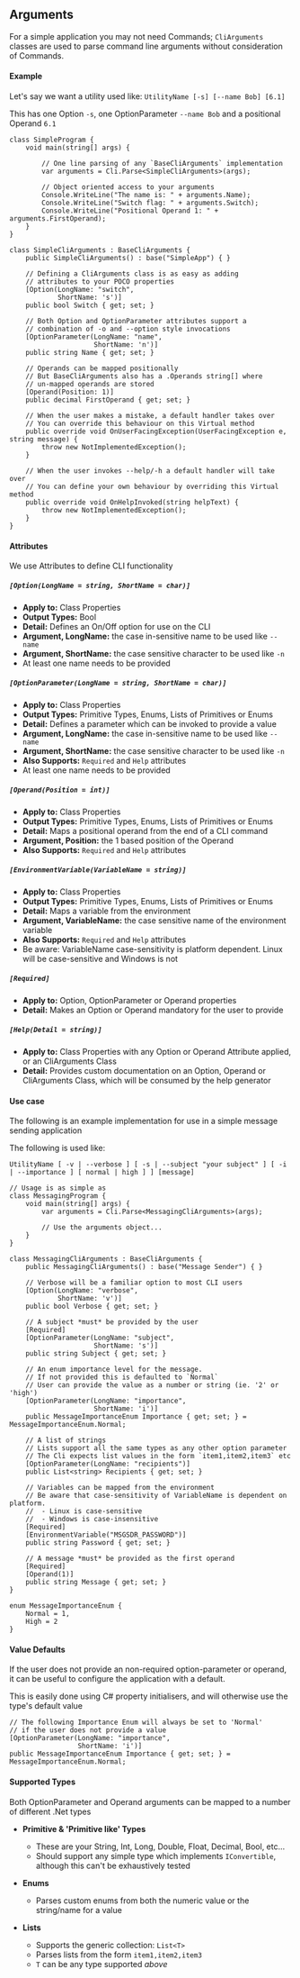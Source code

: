 ## Arguments

For a simple application you may not need Commands; `CliArguments` classes are used
to parse command line arguments without consideration of Commands.

#### Example

Let's say we want a utility used like: `UtilityName [-s] [--name Bob] [6.1]`

This has one Option `-s`, one OptionParameter `--name Bob` and a positional Operand `6.1`

    class SimpleProgram {
        void main(string[] args) {

            // One line parsing of any `BaseCliArguments` implementation
            var arguments = Cli.Parse<SimpleCliArguments>(args);

            // Object oriented access to your arguments
            Console.WriteLine("The name is: " + arguments.Name);
            Console.WriteLine("Switch flag: " + arguments.Switch);
            Console.WriteLine("Positional Operand 1: " + arguments.FirstOperand);
        }
    }

    class SimpleCliArguments : BaseCliArguments {
        public SimpleCliArguments() : base("SimpleApp") { }

        // Defining a CliArguments class is as easy as adding 
        // attributes to your POCO properties
        [Option(LongName: "switch",
                ShortName: 's')]
        public bool Switch { get; set; }

        // Both Option and OptionParameter attributes support a 
        // combination of -o and --option style invocations
        [OptionParameter(LongName: "name",
                         ShortName: 'n')]
        public string Name { get; set; }

        // Operands can be mapped positionally
        // But BaseCliArguments also has a .Operands string[] where 
        // un-mapped operands are stored
        [Operand(Position: 1)]
        public decimal FirstOperand { get; set; }

        // When the user makes a mistake, a default handler takes over
        // You can override this behaviour on this Virtual method
        public override void OnUserFacingException(UserFacingException e, string message) {
            throw new NotImplementedException();
        }

        // When the user invokes --help/-h a default handler will take over
        // You can define your own behaviour by overriding this Virtual method
        public override void OnHelpInvoked(string helpText) {
            throw new NotImplementedException();
        }
    }

#### Attributes

We use Attributes to define CLI functionality

##### `[Option(LongName = string, ShortName = char)]`
* **Apply to:** Class Properties
* **Output Types:** Bool
* **Detail:** Defines an On/Off option for use on the CLI
* **Argument, LongName:** the case in-sensitive name to be used like `--name`
* **Argument, ShortName:** the case sensitive character to be used like `-n`
* At least one name needs to be provided

##### `[OptionParameter(LongName = string, ShortName = char)]`
* **Apply to:** Class Properties
* **Output Types:** Primitive Types, Enums, Lists of Primitives or Enums
* **Detail:** Defines a parameter which can be invoked to provide a value
* **Argument, LongName:** the case in-sensitive name to be used like `--name`
* **Argument, ShortName:** the case sensitive character to be used like `-n`
* **Also Supports:** `Required` and `Help` attributes
* At least one name needs to be provided

##### `[Operand(Position = int)]`
* **Apply to:** Class Properties
* **Output Types:** Primitive Types, Enums, Lists of Primitives or Enums
* **Detail:** Maps a positional operand from the end of a CLI command
* **Argument, Position:** the 1 based position of the Operand
* **Also Supports:** `Required` and `Help` attributes

##### `[EnvironmentVariable(VariableName = string)]`
* **Apply to:** Class Properties
* **Output Types:** Primitive Types, Enums, Lists of Primitives or Enums
* **Detail:** Maps a variable from the environment
* **Argument, VariableName:** the case sensitive name of the environment variable
* **Also Supports:** `Required` and `Help` attributes
* Be aware: VariableName case-sensitivity is platform dependent. Linux will be case-sensitive and Windows is not

##### `[Required]`
* **Apply to:** Option, OptionParameter or Operand properties
* **Detail:** Makes an Option or Operand mandatory for the user to provide

##### `[Help(Detail = string)]`
* **Apply to:** Class Properties with any Option or Operand Attribute applied, or an CliArguments Class
* **Detail:** Provides custom documentation on an Option, Operand or CliArguments Class, which will be consumed by the help generator

#### Use case

The following is an example implementation for use in a simple message sending application

The following is used like:

`UtilityName [ -v | --verbose ] [ -s | --subject "your subject" ] [ -i | --importance ] [ normal | high ] ] [message]`

    // Usage is as simple as
    class MessagingProgram {
        void main(string[] args) {
            var arguments = Cli.Parse<MessagingCliArguments>(args);

            // Use the arguments object...
        }
    }

    class MessagingCliArguments : BaseCliArguments {
        public MessagingCliArguments() : base("Message Sender") { }

        // Verbose will be a familiar option to most CLI users
        [Option(LongName: "verbose",
                ShortName: 'v')]
        public bool Verbose { get; set; }

        // A subject *must* be provided by the user 
        [Required]
        [OptionParameter(LongName: "subject",
                         ShortName: 's')]
        public string Subject { get; set; }

        // An enum importance level for the message.
        // If not provided this is defaulted to `Normal`
        // User can provide the value as a number or string (ie. '2' or 'high')
        [OptionParameter(LongName: "importance",
                         ShortName: 'i')]
        public MessageImportanceEnum Importance { get; set; } = MessageImportanceEnum.Normal;

        // A list of strings
        // Lists support all the same types as any other option parameter
        // The Cli expects list values in the form `item1,item2,item3` etc
        [OptionParameter(LongName: "recipients")]
        public List<string> Recipients { get; set; }

        // Variables can be mapped from the environment
        // Be aware that case-sensitivity of VariableName is dependent on platform.
        //  - Linux is case-sensitive
        //  - Windows is case-insensitive
        [Required]
        [EnvironmentVariable("MSGSDR_PASSWORD")]
        public string Password { get; set; }

        // A message *must* be provided as the first operand
        [Required]
        [Operand(1)]
        public string Message { get; set; }
    }

    enum MessageImportanceEnum {
        Normal = 1,
        High = 2
    }

#### Value Defaults

If the user does not provide an non-required option-parameter or operand,
it can be useful to configure the application with a default.

This is easily done using C# property initialisers,
and will otherwise use the type's default value


    // The following Importance Enum will always be set to 'Normal'
    // if the user does not provide a value
    [OptionParameter(LongName: "importance",
                     ShortName: 'i')]
    public MessageImportanceEnum Importance { get; set; } = MessageImportanceEnum.Normal;


#### Supported Types

Both OptionParameter and Operand arguments can be mapped to a number of different .Net types

* **Primitive & 'Primitive like' Types**
    * These are your String, Int, Long, Double, Float, Decimal, Bool, etc...
    * Should support any simple type which implements `IConvertible`, although this can't be exhaustively tested

* **Enums**
    * Parses custom enums from both the numeric value or the string/name for a value

* **Lists**
    * Supports the generic collection: `List<T>`
    * Parses lists from the form `item1,item2,item3`
    * `T` can be any type supported *above*